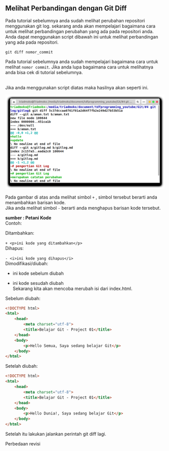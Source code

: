 ## Melihat Perbandingan dengan Git Diff
Pada tutorial sebelumnya anda sudah melihat perubahan repositori menggunakan git log. sekarang anda akan mempelajari bagaimana cara untuk melihat perbandingan perubahan yang ada pada repositori anda. <br>
Anda dapat menggunakan script dibawah ini untuk melihat perbandingan yang ada pada repositori.
```console
git diff nomor_commit
```
Pada tutorial sebelumnya anda sudah mempelajari bagaimana cara untuk melihat `nomor commit`. Jika anda lupa bagaimana cara untuk melihatnya anda bisa cek di tutorial sebelumnya. <br><br>

Jika anda menggunakan script diatas maka hasilnya akan seperti ini.

![Hasil git Diff](1.png)

Pada gambar di atas anda melihat simbol `+` , simbol tersebut berarti anda menambahkan barisan kode. 
<br>
Jika anda melihat simbol `-` berarti anda menghapus barisan kode tersebut.

<b>sumber : Petani Kode</b><br>
Contoh:

Ditambahkan:

`+ <p>ini kode yang ditambahkan</p>`<br>
Dihapus:

`- <i>ini kode yang dihapus</i>`<br>
Dimodifikasi/diubah:
<br>
- <span>ini kode sebelum diubah</span><br>
+ <span>ini kode sesudah diubah</span><br>
Sekarang kita akan mencoba merubah isi dari index.html.<br>

Sebelum diubah:
```html
<!DOCTYPE html>
<html>
    <head>
        <meta charset="utf-8">
        <title>Belajar Git - Project 01</title>
    </head>
    <body>
        <p>Hello Semua, Saya sedang belajar Git</p>
    </body>
</html>
```
Setelah diubah:
```html
<!DOCTYPE html>
<html>
    <head>
        <meta charset="utf-8">
        <title>Belajar Git - Project 01</title>
    </head>
    <body>
        <p>Hello Dunia!, Saya sedang belajar Git</p>
    </body>
</html>
```
Setelah itu lakukan jalankan perintah git diff lagi.

Perbedaan revisi
